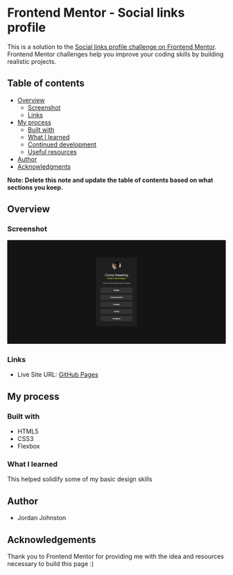 # Frontend Mentor - Social links profile

This is a solution to the [Social links profile challenge on Frontend Mentor](https://www.frontendmentor.io/challenges/social-links-profile-UG32l9m6dQ). Frontend Mentor challenges help you improve your coding skills by building realistic projects.

## Table of contents

- [Overview](#overview)
  - [Screenshot](#screenshot)
  - [Links](#links)
- [My process](#my-process)
  - [Built with](#built-with)
  - [What I learned](#what-i-learned)
  - [Continued development](#continued-development)
  - [Useful resources](#useful-resources)
- [Author](#author)
- [Acknowledgments](#acknowledgments)

**Note: Delete this note and update the table of contents based on what sections you keep.**

## Overview

### Screenshot

![alt text](image.png)

### Links

- Live Site URL: [GitHub Pages](https://jordanj03.github.io/social-links-profile)

## My process

### Built with

- HTML5
- CSS3
- Flexbox

### What I learned

This helped solidify some of my basic design skills

## Author

- Jordan Johnston

## Acknowledgements

Thank you to Frontend Mentor for providing me with the idea and resources necessary to build this page :)
